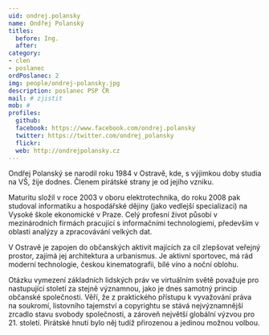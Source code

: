 ```yaml
---
uid: ondrej.polansky
name: Ondřej Polanský
titles:
  before: Ing. 
  after:
category:
- clen
- poslanec
ordPoslanec: 2
img: people/ondrej-polansky.jpg
description: poslanec PSP ČR
mail: # zjistit
mob: #
profiles:
  github:       
  facebook: https://www.facebook.com/ondrej.polansky
  twitter: https://twitter.com/ondrej_polansky
  flickr:
  web: http://ondrejpolansky.cz	 
---
```


Ondřej Polanský se narodil roku 1984 v Ostravě, kde, s výjimkou doby studia na VŠ, žije dodnes. Členem pirátské strany je od jejího vzniku.

Maturitu složil v roce 2003 v oboru elektrotechnika, do roku 2008 pak studoval informatiku a hospodářské dějiny (jako vedlejší specializaci) na Vysoké škole ekonomické v Praze. Celý profesní život působí v mezinárodních firmách pracující s informačními technologiemi, především v oblasti analýzy a zpracovávání velkých dat.

V Ostravě je zapojen do občanských aktivit majících za cíl zlepšovat veřejný prostor, zajímá jej architektura a urbanismus. Je aktivní sportovec, má rád moderní technologie, českou kinematografii, bílé víno a noční oblohu.

Otázku vymezení základních lidských práv ve virtuálním světě považuje pro nastupující století za stejně významnou, jako je dnes samotný princip občanské společnosti. Věří, že z praktického přístupu k vyvažování práva na soukromí, listovního tajemství a copyrightu se stává nejvýznamnější zrcadlo stavu svobody společnosti, a zároveň největší globální výzvou pro 21. století. Pirátské hnutí bylo něj tudíž přirozenou a jedinou možnou volbou. 
